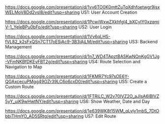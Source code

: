 https://docs.google.com/presentation/d/1vv6TO0K0mttZuTqXdhfoetwgr9isxWELMoV8Dd2vsl8/edit?usp=sharing US1: User Account Creation

https://docs.google.com/presentation/d/1PcwiWxwZXkhfgl4_bXCyIY0xzqmiV-1_YeleBPu0bFo/edit?usp=sharing US2: User Login

https://docs.google.com/presentation/d/1Vv6qLHS-fVL82_k2sFxQSn7CT17oESjAc9-3B3iAjLM/edit?usp=sharing US3: Backend Management

https://docs.google.com/presentation/d/1n7_WD4TApztBASKwNOnKgGV1Jg-VFmNKBfDKEyFBT2g/edit?usp=sharing US4: Route Selection and Navigation to Map

https://docs.google.com/presentation/d/1FKMR7Yc97sOE6Y-QGAxcecuPMgg49OZr39LC6o6cxD0/edit?usp=sharing US5: Create a Custom Route

https://docs.google.com/presentation/d/1FTRiLC_W2v70IVZ2O_aJIsA6IBlVZ5yY_uiK9wHwtNY/edit?usp=sharing US6: Show Weather, Date and Day

https://docs.google.com/presentation/d/1e639WK8t15WM_qLyly1mbS_7DtObbiTHmYO_AD5SRtg/edit?usp=sharing US7: Edit Route
